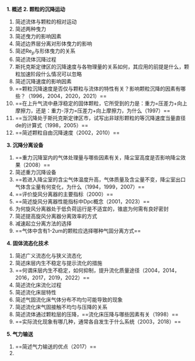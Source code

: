 **1. 概述**
**2. 颗粒的沉降运动**
1. 简述流体与颗粒的相对运动
2. 简述两种曳力
3. 简述曳力的影响因素
4. 简述边界层分离对形体曳力的影响
5. 简述Re$_p$与形体曳力的关系
6. 简述流体沉降过程
7. 斯托克斯定律区的沉降速度与各物理量的关系如何，其应用的前提是什么，颗粒加速阶段什么情况可以忽略
8. 简述沉降速度的影响因素
9. ==颗粒沉降速度是否仅与颗粒与流体的特性有关？影响颗粒沉降的因素有哪些？（1996，2004，2020，2021）==
10. ==在上升气流中悬浮稳定的固体颗粒，它所受到的力是：重力=压差力+向上摩擦力，还是：重力-浮力=压差力+向上摩擦力，为什么（1997）==
11. ==当沉降处于斯托克斯定律区市，试写出非球形颗粒的等沉降速度当量直径de的计算式（1998，2005）==
12. ==简述颗粒自由沉降速度（2002，2010）==

**3. 沉降分离设备**
1. ==重力沉降室内的气体处理量与哪些因素有关，降尘室高度是否影响降尘效果（2008）==
2. 简述重力沉降设备
3. ==若进入降尘室的含尘气体温度升高，气体质量及含尘量不变，降尘室出口气体含尘量有何变化，为什么（1994，1999，2007）==
4. ==评价旋风分离器的主要指标（2000）==
5. ==简述旋风分离器性能指标中Dpc概念（2001，2023）==
6. 为何旋风分离器处于低负荷运行是不适宜的，锥底为何需有良好密封
7. 简述提高旋风分离器分离效率的方式
8. 减速起立分离方法的选择
9. ==气体中含有1-2um的颗粒应选择哪种气固分离方式==

**4. 固体流态化技术**
1. 简述广义流态化与狭义流态化
2. 简述床层内生不稳定与提示流化的措施
3. ==何谓床层内生不稳定，如何抑制，提升流化质量途径（2004，2014，2016，2017，2019，2022）==
4. 简述流化床流化过程
5. 简述流化床层特性
6. 简述气固流化床气体分布不均匀可能导致的现象
7. 简述流化床气固接触不均匀与压降的关系
8. 简述流体通过颗粒层的压降，==流化床压降与哪些因素有关（1998）==
9. ==实际流化现象有哪几种，通常各自发生于什么系统（2003，2018）==

**5. 气力输送**
1. ==简述气力输送的优点（2017）==
2. 



